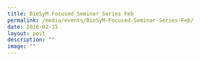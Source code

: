 ```yaml
---
title: BioSyM Focused Seminar Series Feb
permalink: /media/events/BioSyM-Focused-Seminar-Series-Feb/
date: 2016-02-15
layout: post
description: ""
image: ""
---
```

